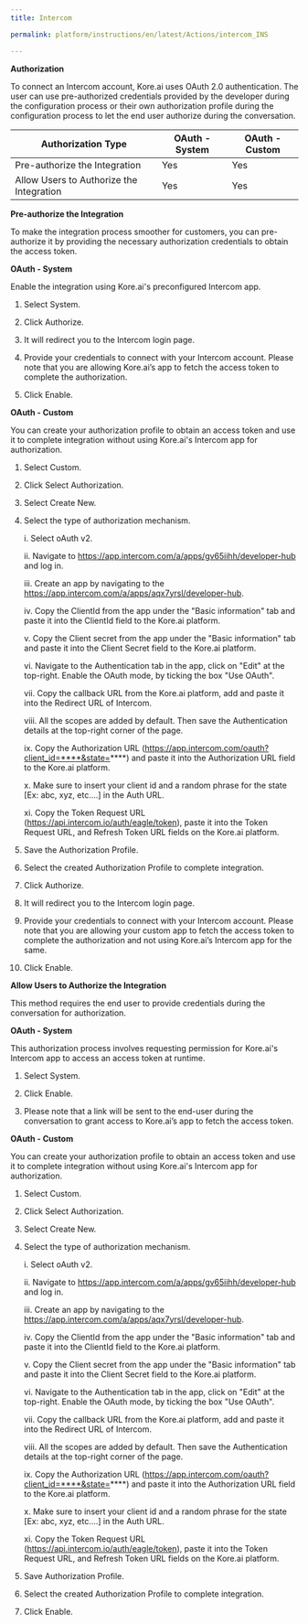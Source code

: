 ```yaml
---
title: Intercom

permalink: platform/instructions/en/latest/Actions/intercom_INS

---
```


<base target="_blank">




**Authorization**
 
To connect an Intercom account, Kore.ai uses OAuth 2.0 authentication. The user can use pre-authorized credentials provided by the developer during the configuration process or their own authorization profile during the configuration process to let the end user authorize during the conversation.
 
 |Authorization Type                      | OAuth - System | OAuth - Custom |
 |----------------------------------------|----------------|----------------|
 |Pre-authorize the Integration           |       Yes      |       Yes      |
 |Allow Users to Authorize the Integration|       Yes      |       Yes      |


**Pre-authorize the Integration**
 
 To make the integration process smoother for customers, you can pre-authorize it by providing the necessary authorization credentials to obtain the access token.

**OAuth - System**
 
 Enable the integration using Kore.ai's preconfigured Intercom app. 
 
1. Select System.
 
2. Click Authorize.
 
3. It will redirect you to the Intercom login page. 
 
4. Provide your credentials to connect with your Intercom account.
   Please note that you are allowing Kore.ai’s app to fetch the access token to complete the authorization.
 
5. Click Enable.
 
 
**OAuth - Custom**
 
 You can create your authorization profile to obtain an access token and use it to complete integration without using Kore.ai's Intercom app for authorization.
 
1. Select Custom.
 
2. Click Select Authorization.
 
3. Select Create New.
 
4. Select the type of authorization mechanism. 
 
   i.   Select oAuth v2.
 
   ii.  Navigate to https://app.intercom.com/a/apps/gv65iihh/developer-hub and log in.
 
   iii. Create an app by navigating to the https://app.intercom.com/a/apps/aqx7yrsl/developer-hub.
 
   iv.  Copy the ClientId from the app under the "Basic information" tab and paste it into the ClientId field to the Kore.ai platform.
 
   v.   Copy the Client secret from the app under the "Basic information" tab and paste it into the Client Secret field to the Kore.ai platform.
 
   vi.  Navigate to the Authentication tab in the app, click on "Edit" at the top-right. Enable the OAuth mode, by ticking the box "Use OAuth".

   vii. Copy the callback URL from the Kore.ai platform, add and paste it into the Redirect URL of Intercom.
 
   viii. All the scopes are added by default. Then save the Authentication details at the top-right corner of the page.

   ix. Copy the Authorization URL (https://app.intercom.com/oauth?client_id=****&state=****) and paste it into the Authorization URL field to the Kore.ai platform.

   x. Make sure to insert your client id and a random phrase for the state [Ex: abc, xyz, etc....] in the Auth URL.
  
   xi. Copy the Token Request URL (https://api.intercom.io/auth/eagle/token), paste it into the Token Request URL, and Refresh Token URL fields on the Kore.ai platform.
 
6. Save the Authorization Profile.
 
7. Select the created Authorization Profile to complete integration.
 
8. Click Authorize.
 
9. It will redirect you to the Intercom login page.
 
10. Provide your credentials to connect with your Intercom account. 
   Please note that you are allowing your custom app to fetch the access token to complete the authorization and not using Kore.ai’s Intercom app for the same.
 
11. Click Enable.
 
 
**Allow Users to Authorize the Integration**
 
This method requires the end user to provide credentials during the conversation for authorization.
 
**OAuth - System**
 
 This authorization process involves requesting permission for Kore.ai's Intercom app to access an access token at runtime.
 
1. Select System.
 
2. Click Enable.
 
3. Please note that a link will be sent to the end-user during the conversation to grant access to Kore.ai’s app to fetch the access token.
 
 **OAuth - Custom**
 
 You can create your authorization profile to obtain an access token and use it to complete integration without using Kore.ai's Intercom app for authorization.
 
1. Select Custom.
 
2. Click Select Authorization.
 
3. Select Create New.
 
4. Select the type of authorization mechanism.

    i.   Select oAuth v2.
 
   ii.  Navigate to https://app.intercom.com/a/apps/gv65iihh/developer-hub and log in.
 
   iii. Create an app by navigating to the https://app.intercom.com/a/apps/aqx7yrsl/developer-hub.
 
   iv.  Copy the ClientId from the app under the "Basic information" tab and paste it into the ClientId field to the Kore.ai platform.
 
   v.   Copy the Client secret from the app under the "Basic information" tab and paste it into the Client Secret field to the Kore.ai platform.
 
   vi.  Navigate to the Authentication tab in the app, click on "Edit" at the top-right. Enable the OAuth mode, by ticking the box "Use OAuth".

   vii. Copy the callback URL from the Kore.ai platform, add and paste it into the Redirect URL of Intercom.
 
   viii. All the scopes are added by default. Then save the Authentication details at the top-right corner of the page.

   ix. Copy the Authorization URL (https://app.intercom.com/oauth?client_id=****&state=****) and paste it into the Authorization URL field to the Kore.ai platform.

   x. Make sure to insert your client id and a random phrase for the state [Ex: abc, xyz, etc....] in the Auth URL.
  
   xi. Copy the Token Request URL (https://api.intercom.io/auth/eagle/token), paste it into the Token Request URL, and Refresh Token URL fields on the Kore.ai platform.
  
6. Save Authorization Profile.
 
7. Select the created Authorization Profile to complete integration.
 
8. Click Enable.
 

